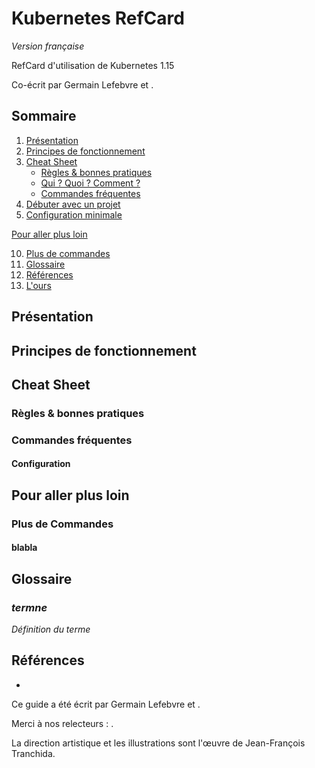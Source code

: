 # Kubernetes RefCard
*Version française*

RefCard d'utilisation de Kubernetes 1.15

Co-écrit par Germain Lefebvre et .

## Sommaire

1. [Présentation](#présentation)
2. [Principes de fonctionnement](#principes-de-fonctionnement)
3. [Cheat Sheet](#cheat-sheet)
    * [Règles & bonnes pratiques](#règles-bonnes-pratiques)
    * [Qui ? Quoi ? Comment ?](#qui--quoi--comment-)
    * [Commandes fréquentes](#commandes-fréquentes)
4. [Débuter avec un projet](#débuter-avec-un-projet)
5. [Configuration minimale](#configuration-minimale)

[Pour aller plus loin](#pour-aller-plus-loin)

10. [Plus de commandes](#plus-de-commandes)
19. [Glossaire](#glossaire)
20. [Références](#références)
21. [L'ours](#lours)

## Présentation

## Principes de fonctionnement

## Cheat Sheet
### Règles & bonnes pratiques

### Commandes fréquentes
#### Configuration

## Pour aller plus loin

### Plus de Commandes 

#### blabla


## Glossaire

### *termne*

*Définition du terme*

## Références

* []()


Ce guide a été écrit par Germain Lefebvre et .

Merci à nos relecteurs : . 

La direction artistique et les illustrations sont l'œuvre de Jean-François Tranchida.
